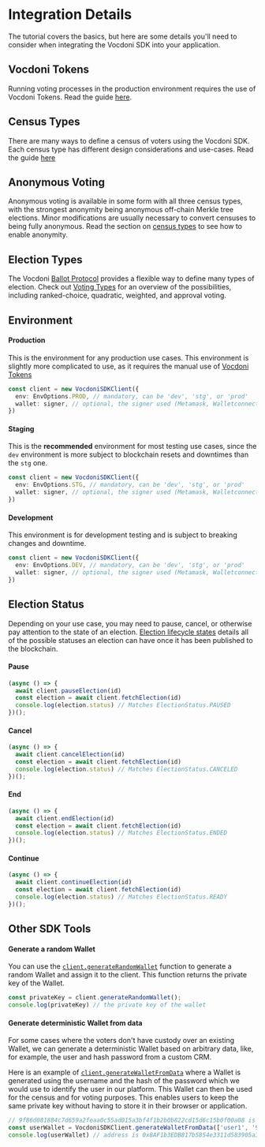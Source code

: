 
# Integration Details

The tutorial covers the basics, but here are some details you'll need to consider when integrating the Vocdoni SDK into your application.

## Vocdoni Tokens 

Running voting processes in the production environment requires the use of Vocdoni Tokens. Read the guide [here](integration-details/vocdoni-tokens).

## Census Types

There are many ways to define a census of voters using the Vocdoni SDK. Each census type has different design considerations and use-cases. Read the guide [here](integration-details/census-types)

## Anonymous Voting

Anonymous voting is available in some form with all three census types, with the strongest anonymity being anonymous off-chain Merkle tree elections. Minor modifications are usually necessary to convert censuses to being fully anonymous. Read the section on [census types](integration-details/census-types) to see how to enable anonymity.


## Election Types

The Vocdoni [Ballot Protocol][ballot-protocol] provides a flexible way to define many types of election. Check out [Voting Types][voting-types] for an overview of the possibilities, including ranked-choice, quadratic, weighted, and approval voting.

## Environment

#### Production

This is the environment for any production use cases. This environment is slightly more complicated to use, as it requires the manual use of [Vocdoni Tokens](/sdk/integration-details#vocdoni-tokens)

~~~ts
const client = new VocdoniSDKClient({
  env: EnvOptions.PROD, // mandatory, can be 'dev', 'stg', or 'prod'
  wallet: signer, // optional, the signer used (Metamask, Walletconnect)
})
~~~

#### Staging

This is the **recommended** environment for most testing use cases, since the
`dev` environment is more subject to blockchain resets and downtimes than
the `stg` one.

~~~ts
const client = new VocdoniSDKClient({
  env: EnvOptions.STG, // mandatory, can be 'dev', 'stg', or 'prod'
  wallet: signer, // optional, the signer used (Metamask, Walletconnect)
})
~~~

#### Development

This environment is for development testing and is subject to breaking changes and downtime.

~~~ts
const client = new VocdoniSDKClient({
  env: EnvOptions.DEV, // mandatory, can be 'dev', 'stg', or 'prod'
  wallet: signer, // optional, the signer used (Metamask, Walletconnect)
})
~~~


## Election Status

Depending on your use case, you may need to pause, cancel, or otherwise pay attention to the state of an election.
[Election lifecycle states][election-states] details all of the possible statuses an election can have once it has been published to the blockchain.

#### Pause

~~~ts
(async () => {
  await client.pauseElection(id)
  const election = await client.fetchElection(id)
  console.log(election.status) // Matches ElectionStatus.PAUSED
})();
~~~

#### Cancel

~~~ts
(async () => {
  await client.cancelElection(id)
  const election = await client.fetchElection(id)
  console.log(election.status) // Matches ElectionStatus.CANCELED
})();
~~~

#### End

~~~ts
(async () => {
  await client.endElection(id)
  const election = await client.fetchElection(id)
  console.log(election.status) // Matches ElectionStatus.ENDED
})();
~~~

#### Continue

~~~ts
(async () => {
  await client.continueElection(id)
  const election = await client.fetchElection(id)
  console.log(election.status) // Matches ElectionStatus.READY
})();
~~~

## Other SDK Tools

#### Generate a random Wallet

You can use the [`client.generateRandomWallet`][generate-random-wallet] function to generate a random Wallet and assign it to the client.
This function returns the private key of the Wallet.

~~~ts
const privateKey = client.generateRandomWallet();
console.log(privateKey) // the private key of the wallet
~~~

#### Generate deterministic Wallet from data

For some cases where the voters don't have custody over an existing Wallet, we can generate a deterministic
Wallet based on arbitrary data, like, for example, the user and hash password from a custom CRM.

Here is an example of [`client.generateWalletFromData`][generate-wallet-data] where a Wallet is generated using the username and the hash of the password
which we would use to identify the user in our platform. This Wallet can then be used for the
census and for voting purposes. This enables users to keep the same private key without having to store it in their browser or application.

~~~ts
// 9f86d081884c7d659a2feaa0c55ad015a3bf4f1b2b0b822cd15d6c15b0f00a08 is the sha256 of 'test'
const userWallet = VocdoniSDKClient.generateWalletFromData(['user1', '9f86d081884c7d659a2feaa0c55ad015a3bf4f1b2b0b822cd15d6c15b0f00a08']);
console.log(userWallet) // address is 0x8AF1b3EDB817b5854e3311d583905a3421F49829
~~~

[blockchain]: /protocol#11-the-blockchain
[contact]: https://chat.vocdoni.io
[createAccount]: /sdk/reference/classes/VocdoniSDKClient#createaccount
[fetchAccountInfo]: /sdk/reference/classes/VocdoniSDKClient#fetchaccount
[collectFaucetTokens]: /sdk/reference/classes/VocdoniSDKClient#collectfaucettokens
[estimateElectionCost]: /sdk/reference/classes/VocdoniSDKClient#estimateelectioncost
[calculateElectionCost]: /sdk/reference/classes/VocdoniSDKClient#calculateelectioncost
[zk-census-proof]: /protocol/anonymity/zk-census-proof
[chat]: https://chat.vocdoni.io
[blind-signatures]: /protocol/Census/off-chain-csp#blind-signatures
[ballot-protocol]: /protocol/ballot-protocol
[voting-types]: /sdk/integration-details/voting-types
[election-states]: /protocol#election-lifecycle-states
[generate-random-wallet]: /sdk/reference/classes/VocdoniSDKClient#generaterandomwallet
[generate-wallet-data]: /sdk/reference/classes/VocdoniSDKClient#generatewalletfromdata
[maxCensusSize]: /sdk/reference/interfaces/IElectionParameters#maxcensussize
[zk-census-proof]: /protocol/anonymity/zk-census-proof